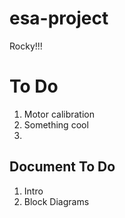 # esa-project
Rocky!!!

# To Do
1. Motor calibration
2. Something cool
3.

## Document To Do
1. Intro
2. Block Diagrams
